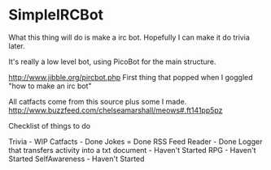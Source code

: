 # SimpleIRCBot

What this thing will do is make a irc bot. Hopefully I can make it do trivia later.

It's really a low level bot, using PicoBot for the main structure.

http://www.jibble.org/pircbot.php
First thing that popped when I goggled "how to make an irc bot"

All catfacts come from this source plus some I made.
http://www.buzzfeed.com/chelseamarshall/meows#.ft141pp5pz

Checklist of things to do

Trivia - WIP
Catfacts - Done
Jokes = Done
RSS Feed Reader - Done
Logger that transfers activity into a txt document - Haven't Started
RPG - Haven't Started
SelfAwareness - Haven't Started
